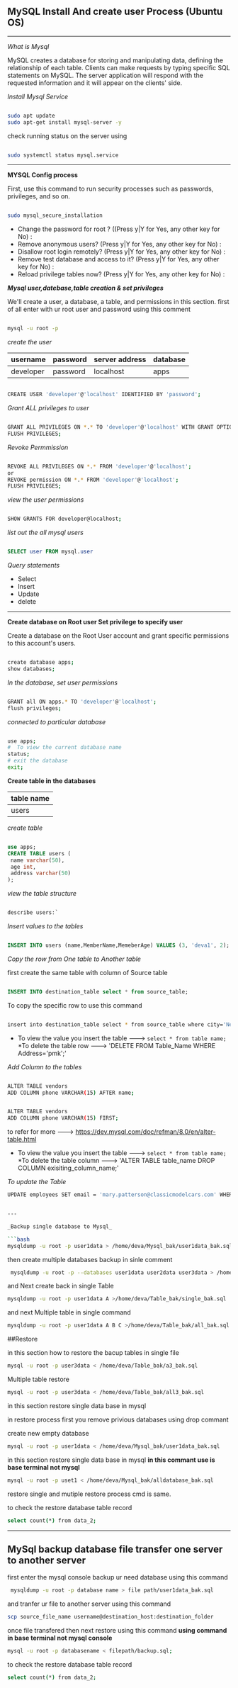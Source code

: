 ## MySQL Install And create user Process (Ubuntu OS)
---

_What is Mysql_

MySQL creates a database for storing and manipulating data, defining the relationship of each table. Clients can make requests by typing specific SQL statements on MySQL. The server application will respond with the requested information and it will appear on the clients' side.


_Install Mysql Service_

```bash

sudo apt update
sudo apt-get install mysql-server -y

```

check running status on the server using 

```bash

sudo systemctl status mysql.service

```
---

**MYSQL Config process**

First, use this command to run security processes such as passwords, privileges, and so on.
 
 ```bash
 
 sudo mysql_secure_installation
 
```
* Change the password for root ? ((Press y|Y for Yes, any other key for No) :
* Remove anonymous users? (Press y|Y for Yes, any other key for No) : 
* Disallow root login remotely? (Press y|Y for Yes, any other key for No) : 
* Remove test database and access to it? (Press y|Y for Yes, any other key for No) : 
* Reload privilege tables now? (Press y|Y for Yes, any other key for No) : 
 

**_Mysql user,datebase,table creation & set privileges_**

We'll create a user, a database, a table, and permissions in this section. first of all enter with ur root user and password using this comment

```bash

mysql -u root -p

```

_create the user_

|username|password|server address| database |
|---|---|---|---|
|developer|password|localhost| apps |

```bash

CREATE USER 'developer'@'localhost' IDENTIFIED BY 'password';

```

_Grant ALL privileges to user_

```bash

GRANT ALL PRIVILEGES ON *.* TO 'developer'@'localhost' WITH GRANT OPTION;
FLUSH PRIVILEGES;

```
_Revoke Permmission_

```bash

REVOKE ALL PRIVILEGES ON *.* FROM 'developer'@'localhost';
or
REVOKE permission ON *.* FROM 'developer'@'localhost';
FLUSH PRIVILEGES;

```
_view the user permissions_

```bash

SHOW GRANTS FOR developer@localhost;

```

_list out the all mysql users_

```sql

SELECT user FROM mysql.user

```

_Query statements_

* Select
* Insert
* Update
* delete

---

**Create database on Root user Set privilege to specify user**

Create a database on the Root User account and grant specific permissions to this account's users.

```bash

create database apps;
show databases;

```
_In the database, set user permissions_

```bash

GRANT all ON apps.* TO 'developer'@'localhost';
flush privileges;

```

_connected to particular database_

```bash

use apps;
#  To view the current database name
status;
# exit the database
exit;

```

**Create table in the databases**

|table name|
|---|
|users|

_create table_ 

```sql

use apps;
CREATE TABLE users ( 
 name varchar(50), 
 age int,
 address varchar(50)
);

```
 _view the table structure_
 
```sql

describe users:`

```
_Insert values to the tables_

```sql

INSERT INTO users (name,MemberName,MemeberAge) VALUES (3, 'deva1', 2);

```
_Copy the row from One table to Another table_

first create the same table with column of Source table

```sql

INSERT INTO destination_table select * from source_table;

```

To copy the specific row to use this command

```bash

insert into destination_table select * from source_table where city='New York';

```

* To view the value you insert the table ---> `select * from table name;`
*To delete the table row ---> 'DELETE FROM Table_Name WHERE Address='pmk';'


_Add Column to the tables_

```bash

ALTER TABLE vendors
ADD COLUMN phone VARCHAR(15) AFTER name;
```

```bash

ALTER TABLE vendors
ADD COLUMN phone VARCHAR(15) FIRST;

```

to refer for more ---> https://dev.mysql.com/doc/refman/8.0/en/alter-table.html

* To view the value you insert the table ---> `select * from table name;`
*To delete the table column ---> 'ALTER TABLE table_name DROP COLUMN exisiting_column_name;'

 _To update the Table_
 
 
 ```bash
 UPDATE employees SET email = 'mary.patterson@classicmodelcars.com' WHERE employeeNumber = 1056;


---

_Backup single database to Mysql_
 
 ```bash
 mysqldump -u root -p user1data > /home/deva/Mysql_bak/user1data_bak.sql
 ```

then create multiple databases backup in sinle comment

```bash
 mysqldump -u root -p --databases user1data user2data user3data > /home/deva/Mysql_bak/alldatabase_bak.sql
 ```

and Next create back in single Table

```bash
mysqldump -u root -p user1data A >/home/deva/Table_bak/single_bak.sql
```

and next Multiple table in single  command

```bash
mysqldump -u root -p user1data A B C >/home/deva/Table_bak/all_bak.sql
```

##Restore

in this section how to restore the bacup tables in single file

```bash
mysql -u root -p user3data < /home/deva/Table_bak/a3_bak.sql
```

Multiple table restore

```bash
mysql -u root -p user3data < /home/deva/Table_bak/all3_bak.sql
```

in this section restore single data base in mysql

in restore process first you remove privious databases using drop commant

create new empty database 

```bash
mysql -u root -p user1data < /home/deva/Mysql_bak/user1data_bak.sql
```

in this section restore single data base in mysql
**in this commant use is base terminal not mysql**

```bash
mysql -u root -p uset1 < /home/deva/Mysql_bak/alldatabase_bak.sql
```

restore single and mutiple restore process cmd is same.

to check the restore database table record
```bash
select count(*) from data_2;
```
---

## MySql backup database file transfer one server to another server

first enter the mysql console
backup ur need database using this command

```bash
 mysqldump -u root -p database name > file path/user1data_bak.sql
 ```
and tranfer ur file to another server using this command

```bash
scp source_file_name username@destination_host:destination_folder
```
once file transfered then next restore using this command **using command in base terminal not mysql console**

```bash
mysql -u root -p databasename < filepath/backup.sql;
```

to check the restore database table record
```bash
select count(*) from data_2;
```
